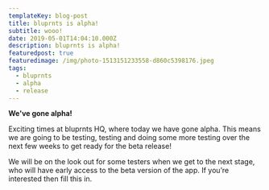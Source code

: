 ```yaml
---
templateKey: blog-post
title: bluprnts is alpha!
subtitle: wooo!
date: 2019-05-01T14:04:10.000Z
description: bluprnts is alpha!
featuredpost: true
featuredimage: /img/photo-1513151233558-d860c5398176.jpeg
tags:
  - bluprnts
  - alpha
  - release
---
```

**We've gone alpha!**

Exciting times at bluprnts HQ, where today we have gone alpha. This means we are going to be testing, testing and doing some more testing over the next few weeks to get ready for the beta release!

We will be on the look out for some testers when we get to the next stage, who will have early access to the beta version of the app. If you’re interested then fill this in.
